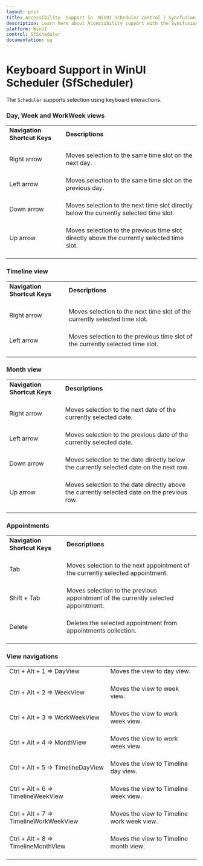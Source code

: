 ```yaml
---
layout: post
title: Accessibility  Support in  WinUI Scheduler control | Syncfusion
description: Learn here about Accessibility support with the Syncfusion WinUI Scheduler (SfScheduler), its elements and more.
platform: WinUI
control: SfScheduler
documentation: ug
---
```


#  Keyboard Support in WinUI Scheduler (SfScheduler)

The `Scheduler` supports selection using keyboard interactions.

### Day, Week and WorkWeek views

<table>
<tr>
<td>
<b> Navigation Shortcut Keys </b> <br/><br/></td><td>
<b> Descriptions </b> <br/><br/></td></tr>
<tr>
<td>
Right arrow<br/><br/></td><td>Moves selection to the same time slot on the next day.<br/><br/></td></tr>
<tr>
<td>
Left arrow<br/><br/></td><td>
Moves selection to the same time slot on the previous day.<br/><br/></td></tr>
<tr>
<td>
Down arrow<br/><br/></td><td>
Moves selection to the next time slot directly below the currently selected time slot.<br/><br/></td></tr>
<tr>
<td>
Up arrow<br/><br/></td><td>
Moves selection to the previous time slot directly above the currently selected time slot.<br/><br/></td></tr>
</table>

### Timeline view

<table>
<tr>
<td>
<b> Navigation Shortcut Keys </b> <br/><br/></td><td>
<b> Descriptions </b> <br/><br/></td></tr>
<tr>
<td>
Right arrow<br/><br/></td><td>Moves selection to the next time slot of the currently selected time slot.<br/><br/></td></tr>
<tr>
<td>
Left arrow<br/><br/></td><td>
Moves selection to the previous time slot of the currently selected time slot.<br/><br/></td></tr>
</table>

### Month view

<table>
<tr>
<td>
<b> Navigation Shortcut Keys </b> <br/><br/></td><td>
<b> Descriptions </b> <br/><br/></td></tr>
<tr>
<td>
Right arrow<br/><br/></td><td>Moves selection to the next date of the currently selected date.<br/><br/></td></tr>
<tr>
<td>
Left arrow<br/><br/></td><td>
Moves selection to the previous date of the currently selected date.<br/><br/></td></tr>
<tr>
<td>
Down arrow<br/><br/></td><td>
Moves selection to the date directly below the currently selected date on the next row.<br/><br/></td></tr>
<tr>
<td>
Up arrow<br/><br/></td><td>
Moves selection to the date directly above the currently selected date on the previous row.<br/><br/></td></tr>
</table>

### Appointments

<table>
<tr>
<td>
<b> Navigation Shortcut Keys </b> <br/><br/></td><td>
<b> Descriptions </b> <br/><br/></td></tr>
<tr>
<td>
Tab<br/><br/></td><td>Moves selection to the next appointment of the currently selected appointment.<br/><br/></td></tr>
<tr>
<td>
Shift + Tab<br/><br/></td><td>
Moves selection to the previous appointment of the currently selected appointment.<br/><br/></td></tr>
<tr>
<td>
Delete<br/><br/></td><td>Deletes the selected appointment from appointments collection.<br/><br/></td></tr>
</table>

### View navigations

<table>
<tr>
<td>
Ctrl + Alt + 1 => DayView<br/><br/></td><td>
Moves the view to day view.<br/><br/></td></tr>
<tr>
<td>
Ctrl + Alt + 2 => WeekView<br/><br/></td><td>
Moves the view to week view.<br/><br/></td></tr>
<tr>
<td>
Ctrl + Alt + 3 => WorkWeekView<br/><br/></td><td>
Moves the view to work week view.<br/><br/></td></tr>
<tr>
<td>
Ctrl + Alt + 4 => MonthView<br/><br/></td><td>
Moves the view to work week view.<br/><br/></td></tr>
<tr>
<td>
Ctrl + Alt + 5 => TimelineDayView<br/><br/></td><td>
Moves the view to Timeline day view.<br/><br/></td></tr>
<tr>
<td>
Ctrl + Alt + 6 => TimelineWeekView<br/><br/></td><td>
Moves the view to Timeline week view.<br/><br/></td></tr>
<tr>
<td>
Ctrl + Alt + 7 => TimelineWorkWeekView<br/><br/></td><td>
Moves the view to Timeline work week view.<br/><br/></td></tr>
<tr>
<td>
Ctrl + Alt + 8 => TimelineMonthView<br/><br/></td><td>
Moves the view to Timeline month view.<br/><br/></td></tr>
</table>